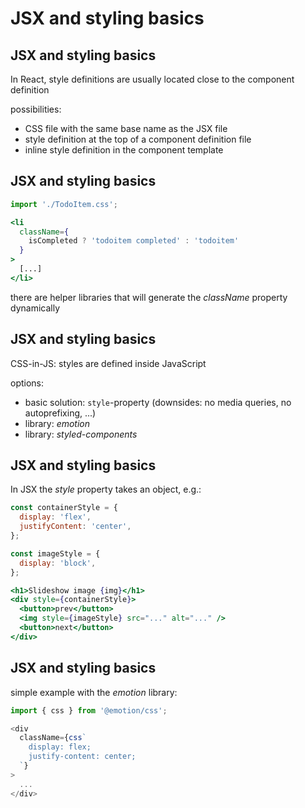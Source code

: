 # JSX and styling basics

## JSX and styling basics

In React, style definitions are usually located close to the component definition

possibilities:

- CSS file with the same base name as the JSX file
- style definition at the top of a component definition file
- inline style definition in the component template

## JSX and styling basics

```js
import './TodoItem.css';
```

```jsx
<li
  className={
    isCompleted ? 'todoitem completed' : 'todoitem'
  }
>
  [...]
</li>
```

there are helper libraries that will generate the _className_ property dynamically

## JSX and styling basics

CSS-in-JS: styles are defined inside JavaScript

options:

- basic solution: `style`-property (downsides: no media queries, no autoprefixing, ...)
- library: _emotion_
- library: _styled-components_

## JSX and styling basics

In JSX the _style_ property takes an object, e.g.:

```jsx
const containerStyle = {
  display: 'flex',
  justifyContent: 'center',
};

const imageStyle = {
  display: 'block',
};
```

```jsx
<h1>Slideshow image {img}</h1>
<div style={containerStyle}>
  <button>prev</button>
  <img style={imageStyle} src="..." alt="..." />
  <button>next</button>
</div>
```

## JSX and styling basics

simple example with the _emotion_ library:

```js
import { css } from '@emotion/css';
```

```js
<div
  className={css`
    display: flex;
    justify-content: center;
  `}
>
  ...
</div>
```
